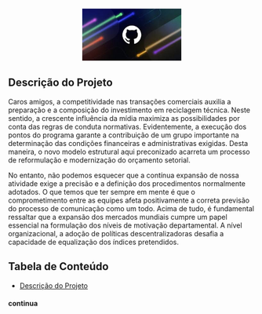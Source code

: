 <!-- Comentario Ctrl + k + c

<!-- ![descrição](./img/images.jpg) -->

<p align="center" width="100%">
    <img src="./img/images.jpg"
    width="40%">
</p>

<!--# Cabeçalho Markdown
###### Cabeçalho markdown

<hl>Cabeçalho HTML</hl>
<h6>Cabeçalho HTML</h6> -->

## Descrição do Projeto
<p align="left">
Caros amigos, a competitividade nas transações comerciais auxilia a preparação e a composição do investimento em reciclagem técnica. Neste sentido, a crescente influência da mídia maximiza as possibilidades por conta das regras de conduta normativas. Evidentemente, a execução dos pontos do programa garante a contribuição de um grupo importante na determinação das condições financeiras e administrativas exigidas. Desta maneira, o novo modelo estrutural aqui preconizado acarreta um processo de reformulação e modernização do orçamento setorial.

No entanto, não podemos esquecer que a contínua expansão de nossa atividade exige a precisão e a definição dos procedimentos normalmente adotados. O que temos que ter sempre em mente é que o comprometimento entre as equipes afeta positivamente a correta previsão do processo de comunicação como um todo. Acima de tudo, é fundamental ressaltar que a expansão dos mercados mundiais cumpre um papel essencial na formulação dos níveis de motivação departamental. A nível organizacional, a adoção de políticas descentralizadoras desafia a capacidade de equalização dos índices pretendidos.
</p>

## Tabela de Conteúdo

<ul id="menu" align="left">
    <li><a href="#">Descrição do Projeto</a></li>
</ul>

#### continua